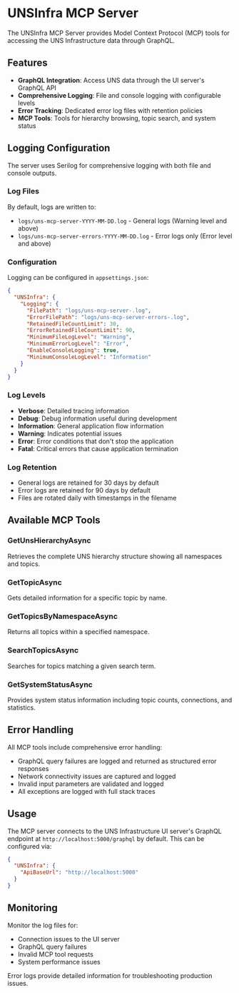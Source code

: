 # UNSInfra MCP Server

The UNSInfra MCP Server provides Model Context Protocol (MCP) tools for accessing the UNS Infrastructure data through GraphQL.

## Features

- **GraphQL Integration**: Access UNS data through the UI server's GraphQL API
- **Comprehensive Logging**: File and console logging with configurable levels
- **Error Tracking**: Dedicated error log files with retention policies
- **MCP Tools**: Tools for hierarchy browsing, topic search, and system status

## Logging Configuration

The server uses Serilog for comprehensive logging with both file and console outputs.

### Log Files

By default, logs are written to:
- `logs/uns-mcp-server-YYYY-MM-DD.log` - General logs (Warning level and above)
- `logs/uns-mcp-server-errors-YYYY-MM-DD.log` - Error logs only (Error level and above)

### Configuration

Logging can be configured in `appsettings.json`:

```json
{
  "UNSInfra": {
    "Logging": {
      "FilePath": "logs/uns-mcp-server-.log",
      "ErrorFilePath": "logs/uns-mcp-server-errors-.log",
      "RetainedFileCountLimit": 30,
      "ErrorRetainedFileCountLimit": 90,
      "MinimumFileLogLevel": "Warning",
      "MinimumErrorLogLevel": "Error",
      "EnableConsoleLogging": true,
      "MinimumConsoleLogLevel": "Information"
    }
  }
}
```

### Log Levels

- **Verbose**: Detailed tracing information
- **Debug**: Debug information useful during development
- **Information**: General application flow information
- **Warning**: Indicates potential issues
- **Error**: Error conditions that don't stop the application
- **Fatal**: Critical errors that cause application termination

### Log Retention

- General logs are retained for 30 days by default
- Error logs are retained for 90 days by default
- Files are rotated daily with timestamps in the filename

## Available MCP Tools

### GetUnsHierarchyAsync
Retrieves the complete UNS hierarchy structure showing all namespaces and topics.

### GetTopicAsync
Gets detailed information for a specific topic by name.

### GetTopicsByNamespaceAsync
Returns all topics within a specified namespace.

### SearchTopicsAsync
Searches for topics matching a given search term.

### GetSystemStatusAsync
Provides system status information including topic counts, connections, and statistics.

## Error Handling

All MCP tools include comprehensive error handling:
- GraphQL query failures are logged and returned as structured error responses
- Network connectivity issues are captured and logged
- Invalid input parameters are validated and logged
- All exceptions are logged with full stack traces

## Usage

The MCP server connects to the UNS Infrastructure UI server's GraphQL endpoint at `http://localhost:5000/graphql` by default. This can be configured via:

```json
{
  "UNSInfra": {
    "ApiBaseUrl": "http://localhost:5000"
  }
}
```

## Monitoring

Monitor the log files for:
- Connection issues to the UI server
- GraphQL query failures
- Invalid MCP tool requests
- System performance issues

Error logs provide detailed information for troubleshooting production issues.